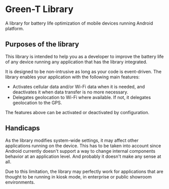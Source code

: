 Green-T Library
===============

A library for battery life optimization of mobile devices running Android platform.

Purposes of the library
-----------------------

This library is intended to help you as a developer to improve the battery life of any device running any application that has the library integrated.

It is designed to be non-intrusive as long as your code is event-driven. The library enables your application with the following main features:

* Activates cellular data and/or Wi-Fi data when it is needed, and deactivates it when data transfer is no more necessary.
* Delegates geolocation to Wi-Fi where available. If not, it delegates geolocation to the GPS.

The features above can be activated or deactivated by configuration.

Handicaps
---------

As the library modifies system-wide settings, it may affect other applications running on the device. This has to be taken into account since Android currently doesn't support a way to change internal components behavior at an application level. And probably it doesn't make any sense at all.

Due to this limitation, the library may perfectly work for applications that are thought to be running in kiosk mode, in enterprise or public showroom environments.